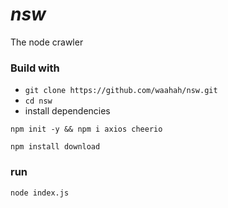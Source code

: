 # *nsw*
The node crawler

### Build with
- `git clone https://github.com/waahah/nsw.git`
- `cd nsw`
- install dependencies
```node
npm init -y && npm i axios cheerio
```
```node
npm install download
```

### run
```node
node index.js
```
